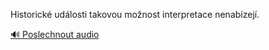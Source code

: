 
Historické události takovou možnost interpretace nenabízejí.

[🔊 Poslechnout audio](/data/7-paragraphs/audio/chapter_20/para_003-Historick-udlosti-takovou-monost-interpretace-n.mp3)
